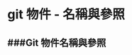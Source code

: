 # git 物件 - 名稱與參照

<script type="text/javascript" src="../js/general.js"></script>

###Git 物件名稱與參照
---

